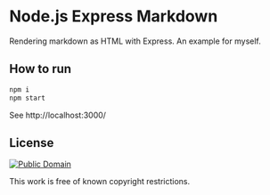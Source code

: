# Node.js Express Markdown

Rendering markdown as HTML with Express. An example for myself.

## How to run

```sh
npm i
npm start
```

See http://localhost:3000/

## License

[![Public Domain](http://i.creativecommons.org/p/mark/1.0/88x31.png)](http://creativecommons.org/publicdomain/mark/1.0/ "license")

This work is free of known copyright restrictions.
